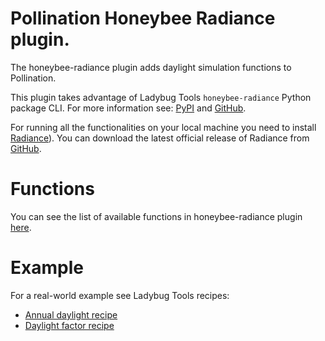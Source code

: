 # Pollination Honeybee Radiance plugin.

The honeybee-radiance plugin adds daylight simulation functions to Pollination.

This plugin takes advantage of Ladybug Tools `honeybee-radiance` Python package CLI.
For more information see: [PyPI](https://pypi.org/project/honeybee-radiance/) and [GitHub](https://github.com/ladybug-tools/honeybee-radiance).

For running all the functionalities on your local machine you need to install
[Radiance](https://www.radiance-online.org/)). You can download the latest official
release of Radiance from
[GitHub](https://github.com/LBNL-ETA/Radiance/releases/tag/012cb178).

# Functions

You can see the list of available functions in honeybee-radiance plugin
[here](https://app.pollination.cloud/plugins/ladybug-tools/honeybee-radiance/0.4.0).

# Example

For a real-world example see Ladybug Tools recipes:

- [Annual daylight recipe](https://github.com/pollination/ladybug-tools-recipes/tree/master/recipes/annual-daylight)
- [Daylight factor recipe](https://github.com/pollination/ladybug-tools-recipes/tree/master/recipes/daylight-factor)

